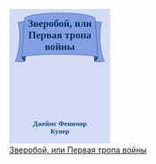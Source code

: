 ![](Зверобой,%20или%20Первая%20тропа%20войны.jpg)  
[Зверобой, или Первая тропа войны](Зверобой,%20или%20Первая%20тропа%20войны.md)
